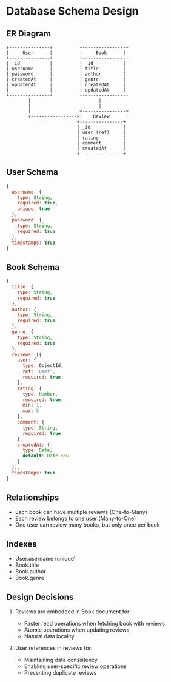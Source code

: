 
# Database Schema Design

## ER Diagram
```
+---------------+          +----------------+
|     User      |          |     Book      |
+---------------+          +----------------+
| _id           |          | _id           |
| username      |          | title         |
| password      |          | author        |
| createdAt     |          | genre         |
| updatedAt     |          | createdAt     |
|               |          | updatedAt     |
+---------------+          +----------------+
        |                         |
        |                         |
        |                  +----------------+
        +----------------->|    Review      |
                          +----------------+
                          | _id            | 
                          | user (ref)     |
                          | rating         |
                          | comment        |
                          | createdAt      |
                          +----------------+
```


## User Schema
```javascript
{
  username: { 
    type: String, 
    required: true, 
    unique: true 
  },
  password: { 
    type: String, 
    required: true 
  },
  timestamps: true
}
```

## Book Schema
```javascript
{
  title: { 
    type: String, 
    required: true 
  },
  author: { 
    type: String, 
    required: true 
  },
  genre: { 
    type: String, 
    required: true 
  },
  reviews: [{
    user: { 
      type: ObjectId, 
      ref: 'User',
      required: true
    },
    rating: { 
      type: Number, 
      required: true,
      min: 1,
      max: 5 
    },
    comment: { 
      type: String, 
      required: true 
    },
    createdAt: { 
      type: Date, 
      default: Date.now 
    }
  }],
  timestamps: true
}
```

## Relationships
- Each book can have multiple reviews (One-to-Many)
- Each review belongs to one user (Many-to-One)
- One user can review many books, but only once per book

## Indexes
- User.username (unique)
- Book.title
- Book.author
- Book.genre

## Design Decisions
1. Reviews are embedded in Book document for:
   - Faster read operations when fetching book with reviews
   - Atomic operations when updating reviews
   - Natural data locality

2. User references in reviews for:
   - Maintaining data consistency
   - Enabling user-specific review operations
   - Preventing duplicate reviews
